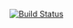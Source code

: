 [![Build Status](https://travis-ci.com/dave-89/meta-security-checker.svg?branch=master)](https://travis-ci.com/dave-89/meta-security-checker)